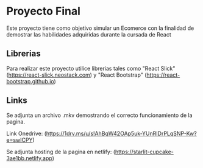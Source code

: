 # Proyecto Final

Este proyecto tiene como objetivo simular un Ecomerce con la finalidad de demostrar las habilidades adquiridas durante la cursada de React

## Librerias

Para realizar este proyecto utilice librerias tales como "React Slick" (https://react-slick.neostack.com) y "React Bootstrap" (https://react-bootstrap.github.io)

## Links

Se adjunta un archivo .mkv demostrando el correcto funcionamiento de la pagina.

Link Onedrive: (https://1drv.ms/u/s!AhBqW42OAp5uk-YUnRIDrPLqSNP-Kw?e=swICPY)

Se adjunta hosting de la pagina en netlify: (https://starlit-cupcake-3ae1bb.netlify.app)